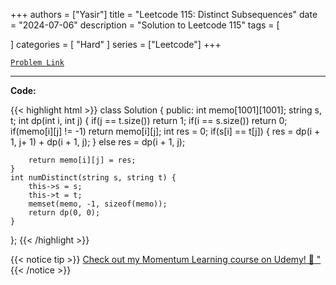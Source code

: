 
+++
authors = ["Yasir"]
title = "Leetcode 115: Distinct Subsequences"
date = "2024-07-06"
description = "Solution to Leetcode 115"
tags = [
    
]
categories = [
    "Hard"
]
series = ["Leetcode"]
+++



[`Problem Link`](https://leetcode.com/problems/distinct-subsequences/description/)

---

**Code:**

{{< highlight html >}}
class Solution {
public:
    int memo[1001][1001];
    string s, t;
    int dp(int i, int j) {
        if(j == t.size()) return 1;
        if(i == s.size()) return 0;
        if(memo[i][j] != -1) return memo[i][j];
        int res = 0;
        if(s[i] == t[j]) {
            res = dp(i + 1, j+ 1) + dp(i + 1, j);
        } else res = dp(i + 1, j);
        
        return memo[i][j] = res;
    }
    int numDistinct(string s, string t) {
        this->s = s;
        this->t = t;
        memset(memo, -1, sizeof(memo));
        return dp(0, 0);
    }
};
{{< /highlight >}}


{{< notice tip >}}
[Check out my Momentum Learning course on Udemy! 🚀 "](https://www.udemy.com/course/blind-75-the-data-structures-and-algorithms-essentials/)
{{< /notice >}}

